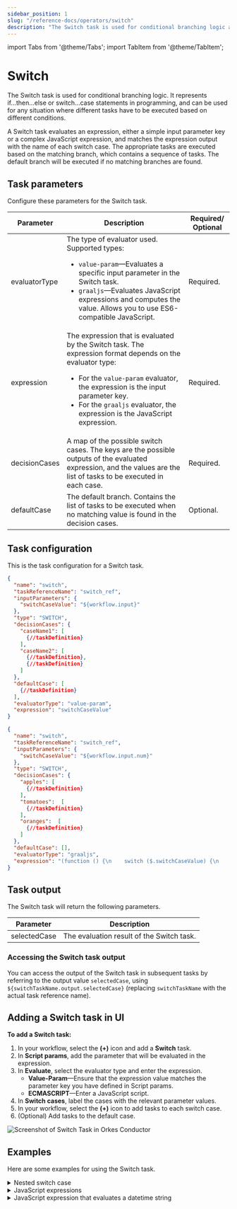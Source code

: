 ```yaml
---
sidebar_position: 1
slug: "/reference-docs/operators/switch"
description: "The Switch task is used for conditional branching logic and can be used when different tasks have to be executed based on different conditions."
---
```


import Tabs from '@theme/Tabs';
import TabItem from '@theme/TabItem';

# Switch 

The Switch task is used for conditional branching logic. It represents if...then...else or switch...case statements in programming, and can be used for any situation where different tasks have to be executed based on different conditions.

A Switch task evaluates an expression, either a simple input parameter key or a complex JavaScript expression, and matches the expression output with the name of each switch case. The appropriate tasks are executed based on the matching branch, which contains a sequence of tasks. The default branch will be executed if no matching branches are found.

## Task parameters

Configure these parameters for the Switch task.

| Parameter     | Description                                                                                                                                                                                                | Required/ Optional |
| ------------- | ---------------------------------------------------------------------------------------------------------------------------------------------------------------------------------------------------------- | ------------- |
| evaluatorType | The type of evaluator used. Supported types: <ul><li>`value-param`—Evaluates a specific input parameter in the Switch task.</li><li>`graaljs`—Evaluates JavaScript expressions and computes the value. Allows you to use ES6-compatible JavaScript.</li></ul> | Required. |
| expression    | The expression that is evaluated by the Switch task. The expression format depends on the evaluator type:<ul><li>For the `value-param` evaluator, the expression is the input parameter key.</li><li>For the `graaljs` evaluator, the expression is the JavaScript expression. </li></ul> | Required. |
| decisionCases | A map of the possible switch cases. The keys are the possible outputs of the evaluated expression, and the values are the list of tasks to be executed in each case.    | Required. |
| defaultCase   | The default branch. Contains the list of tasks to be executed when no matching value is found in the decision cases.                               | Optional. |

## Task configuration

This is the task configuration for a Switch task.

<Tabs>
<TabItem value="value-param" label="value-param">

```json
{
  "name": "switch",
  "taskReferenceName": "switch_ref",
  "inputParameters": {
    "switchCaseValue": "${workflow.input}"
  },
  "type": "SWITCH",
  "decisionCases": {
    "caseName1": [
      {//taskDefinition}
    ],
    "caseName2": [
      {//taskDefinition}, 
      {//taskDefinition}
    ]
  },
  "defaultCase": [
    {//taskDefinition}
  ],
  "evaluatorType": "value-param",
  "expression": "switchCaseValue"
}
```

</TabItem>
<TabItem value="graaljs" label="graaljs">

```json
{
  "name": "switch",
  "taskReferenceName": "switch_ref",
  "inputParameters": {
    "switchCaseValue": "${workflow.input.num}"
  },
  "type": "SWITCH",
  "decisionCases": {
    "apples": [
      {//taskDefinition}
    ],
    "tomatoes":  [
      {//taskDefinition}
    ],
    "oranges":  [
      {//taskDefinition}
    ]
  },
  "defaultCase": [],
  "evaluatorType": "graaljs",
  "expression": "(function () {\n    switch ($.switchCaseValue) {\n      case \"1\":\n        return \"apple\";\n      case \"2\":\n        return \"tomatoes\";\n      case \"3\":\n        return \"oranges\"\n    }\n  }())"
}
```

</TabItem>
</Tabs>


## Task output

The Switch task will return the following parameters.

| Parameter     | Description                                                                                                                                                                                                |
| ------------- | ---------------------------------------------------------------------------------------------------------------------------------------------------------------------------------------------------------- |
| selectedCase | The evaluation result of the Switch task. | 


### Accessing the Switch task output
You can access the output of the Switch task in subsequent tasks by referring to the output value `selectedCase`, using `${switchTaskName.output.selectedCase}` (replacing `switchTaskName` with the actual task reference name).

## Adding a Switch task in UI

**To add a Switch task:**
1. In your workflow, select the **(+)** icon and add a **Switch** task.
2. In **Script params**, add the parameter that will be evaluated in the expression.
3. In **Evaluate**, select the evaluator type and enter the expression.
    * **Value-Param**—Ensure that the expression value matches the parameter key you have defined in Script params.
    * **ECMASCRIPT**—Enter a JavaScript script.
4. In **Switch cases**, label the cases with the relevant parameter values.
5. In your workflow, select the **(+)** icon to add tasks to each switch case.
6. (Optional) Add tasks to the default case.

<p><img src="/content/img/Task-References/switch_task_reference.png" alt="Screenshot of Switch Task in Orkes Conductor"/></p>

## Examples
Here are some examples for using the Switch task.
<details><summary>Nested switch case</summary>
<p>
Similar to any programming language, you can use other operators inside a switch case, such as nested switches, loops, forks, and so on.

```json
{
  "name": "switch",
  "taskReferenceName": "switch_ref",
  "inputParameters": {
    "switchCaseValue": "${workflow.input.shipping}"
  },
  "type": "SWITCH",
  "decisionCases": {
    "fedex": [
      {//taskDefinition}
    ],
    "ups": [
      {//taskDefinition
        "name": "nestedSwitch",
        "taskReferenceName": "nestedSwitch_ref",
        "inputParameters": {
          "deliveryType": "${workflow.input.delivery}"
        },
        "type": "SWITCH",
        "decisionCases": {
            "same_day": [      {//taskDefinition}],
            "regular": [      {//taskDefinition}]
        },
        "defaultCase": [],
        "evaluatorType": "graaljs",
        "expression": "$.deliveryType == 'same-day' ? 'same_day' : 'regular'",
      }
    ]
  }
  "defaultCase": [],
  "evaluatorType": "value-param",
  "expression": "switchCaseValue"
}
```
</p>
</details>
<details><summary>JavaScript expressions​</summary>
<p>
When using `javascript` or `graaljs` as the evaluator type, the `expression` can be a JavaScript expression that returns a string. Within the `expression`, the Switch task input parameter is available as the variable inside the $ scope.

**Input parameters for a javascript or graaljs evaluator type:**

``` json
   "inputParameters" : {
     "shippingType": "${workflow.input.shipping}"
   }
```

**Expression for a javascript or graaljs evaluator type:**

``` javascript
((
  function () {
    if ($.shippingType == 'EXPRESS') {
      return "FEDEX";
    }
    return "USPS";
  }
))();
```

</p>
</details>
<details><summary>JavaScript expression that evaluates a datetime string</summary>
<p>
The script below returns `OLDER` or `NEWER` depending on whether the input date is older than one month.

``` javascript
((
  function () {
    const date = new Date($.timestamp);
    const currentDate = new Date();

    // Subtract one month from the current date
    currentDate.setMonth(currentDate.getMonth() - 1);
    if (date < currentDate) {
      return "OLDER";
    }
    return "NEWER"
  }
))();
```


</p>
</details>
